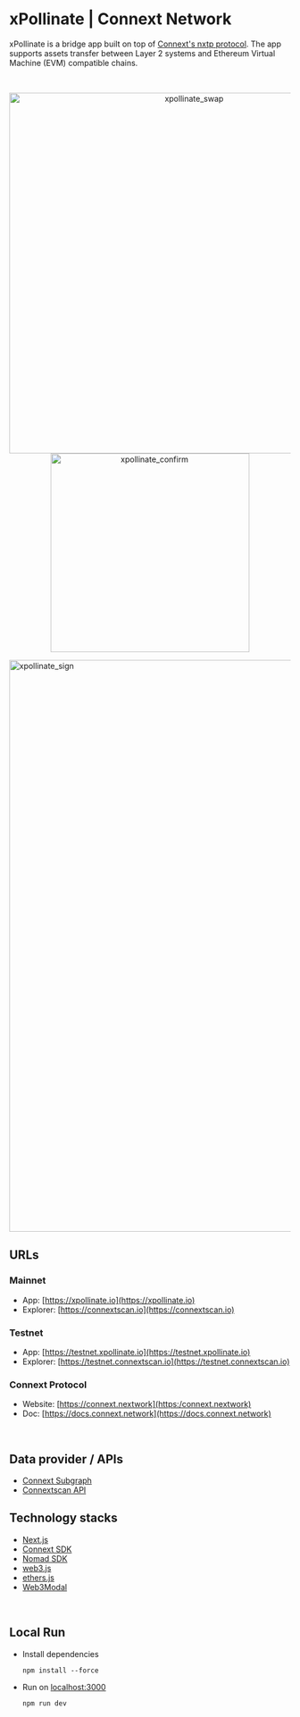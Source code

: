 # xPollinate | Connext Network

xPollinate is a bridge app built on top of [Connext's nxtp protocol](https://github.com/connext/nxtp). The app supports assets transfer between Layer 2 systems and Ethereum Virtual Machine (EVM) compatible chains. 


<br>

<p float="left" align="center">
<img width="646" alt="xpollinate_swap" src="https://user-images.githubusercontent.com/13881651/154973828-1a3767e4-ca45-40ed-9ee0-4f406e9eacca.png">
<img width="356" alt="xpollinate_confirm" src="https://user-images.githubusercontent.com/13881651/154973848-88da7726-71af-403c-8bc1-4a63f3bd981b.png">
</p>
<img width="1024" alt="xpollinate_sign" src="https://user-images.githubusercontent.com/13881651/154971793-649cb8e3-eab1-463f-9982-109c8eb4c4cb.png">

## URLs
### Mainnet
- App: [https://xpollinate.io](https://xpollinate.io)
- Explorer: [https://connextscan.io](https://connextscan.io)
### Testnet
- App: [https://testnet.xpollinate.io](https://testnet.xpollinate.io)
- Explorer: [https://testnet.connextscan.io](https://testnet.connextscan.io)
### Connext Protocol
- Website: [https://connext.nextwork](https:/connext.nextwork)
- Doc: [https://docs.connext.network](https://docs.connext.network)

<br>

## Data provider / APIs
- [Connext Subgraph](https://github.com/connext/nxtp/tree/main/packages/subgraph)
- [Connextscan API](https://github.com/CoinHippo-Labs/connext-network-explorer-lambda)

## Technology stacks
- [Next.js](https://nextjs.org/)
- [Connext SDK](https://github.com/connext/nxtp)
- [Nomad SDK](https://github.com/nomad-xyz/nomad-monorepo)
- [web3.js](https://github.com/ChainSafe/web3.js)
- [ethers.js](https://github.com/ethers-io/ethers.js)
- [Web3Modal](https://github.com/Web3Modal/web3modal)

<br>

## Local Run
- Install dependencies
  ```
  npm install --force
  ```

- Run on [localhost:3000](http://localhost:3000)
  ```
  npm run dev
  ```
